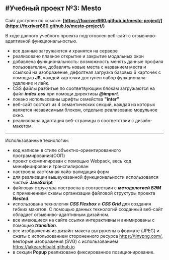 ## #Учебный проект №3: Mesto

Сайт доступен по ссылке: **[https://foxriver660.github.io/mesto-project/](https://foxriver660.github.io/mesto-project/)**

В ходе данного учебного проекта подготовлен веб-сайт с отзывчиво-адаптивной функциональностью.

- все данные загружаются и хранятся на сервере
- реализовано плавное открытие и закрытие модальных окон
- добавлена функциональность: возможность менять данные профиля пользователем, добавлять новые места с названием места и ссылкой на изображение, дефолтная загрузка базовых 6 карточек с помощью **JS**, каждой карточки доступен набор функционала: удаление и лайк.
- CSS файлы разбитые по соответвующим блокам загружаются на файл **_index.css_** при помощи директивы **_@import_**.
- локано использованы шрифты семейства **"inter"**
- веб-сайт состоит из 4 семантических секций, каждая из которых является независимым блоком, отдельно реализовано модульное окно.
- реализована адаптация веб-страницы в соответствии с дизайн-макетом.

---

Использованные технологии:

- код написан в стиле объектно-ориентированного програмирования(ООП)
- проект скомпилирован с помощью Webpack, весь код минифицирован и транспилирован
- настроена кастомная лайв-валидация форм
- для реализации вышеуказанной функциональности использовался чистый **JavaScript**
- файловая структура построена в соотвествии с **_методологией БЭМ_** с применением схемы организации файловой структуры проекта **_Nested_**.
- использована технология **_CSS Flexboх_** и **_CSS Grid_** для создания гибких макетов. С помощью данных технологий созданный веб-сайт обладает отзывчиво-адаптивным дизайном.
- все имеющиеся на сайте ссылки интерактивны и анимированы с помощью **_transition_**.
- все изображения из дизайн-макета выгружены в формате (JPEG) и сжаты с использованием стороненного ресурса https://tinypng.com/, векторые изображения (SVG) с использованием https://jakearchibald.github.io
- в секции **Popup** реализовано фиксированное позиционирование.
